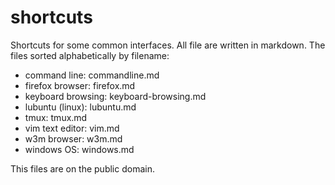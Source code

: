 # shortcuts

Shortcuts for some common interfaces. All file are written in 
markdown. The files sorted alphabetically by filename:
* command line: commandline.md
* firefox browser: firefox.md
* keyboard browsing: keyboard-browsing.md
* lubuntu (linux): lubuntu.md
* tmux: tmux.md
* vim text editor: vim.md
* w3m browser: w3m.md
* windows OS: windows.md

This files are on the public domain.

